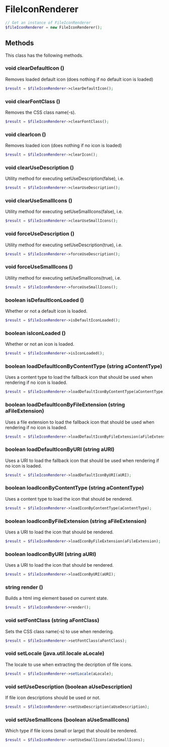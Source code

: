 # FileIconRenderer

```php
// Get an instance of FileIconRenderer
$fileIconRenderer = new FileIconRenderer();
```


## Methods
This class has the following methods.


### void clearDefaultIcon ()
Removes loaded default icon (does nothing if no default icon is loaded)

```php
$result = $fileIconRenderer->clearDefaultIcon();
```


### void clearFontClass ()
Removes the CSS class name(-s).

```php
$result = $fileIconRenderer->clearFontClass();
```


### void clearIcon ()
Removes loaded icon (does nothing if no icon is loaded)

```php
$result = $fileIconRenderer->clearIcon();
```


### void clearUseDescription ()
Utility method for executing setUseDescription(false), i.e.

```php
$result = $fileIconRenderer->clearUseDescription();
```


### void clearUseSmallIcons ()
Utility method for executing setUseSmallIcons(false), i.e.

```php
$result = $fileIconRenderer->clearUseSmallIcons();
```


### void forceUseDescription ()
Utility method for executing setUseDescription(true), i.e.

```php
$result = $fileIconRenderer->forceUseDescription();
```


### void forceUseSmallIcons ()
Utility method for executing setUseSmallIcons(true), i.e.

```php
$result = $fileIconRenderer->forceUseSmallIcons();
```


### boolean isDefaultIconLoaded ()
Whether or not a default icon is loaded.

```php
$result = $fileIconRenderer->isDefaultIconLoaded();
```


### boolean isIconLoaded ()
Whether or not an icon is loaded.

```php
$result = $fileIconRenderer->isIconLoaded();
```


### boolean loadDefaultIconByContentType (string aContentType)
Uses a content type to load the fallback icon that should be used when rendering if no icon is loaded.

```php
$result = $fileIconRenderer->loadDefaultIconByContentType(aContentType);
```


### boolean loadDefaultIconByFileExtension (string aFileExtension)
Uses a file extension to load the fallback icon that should be used when rendering if no icon is loaded.

```php
$result = $fileIconRenderer->loadDefaultIconByFileExtension(aFileExtension);
```


### boolean loadDefaultIconByURI (string aURI)
Uses a URI to load the fallback icon that should be used when rendering if no icon is loaded.

```php
$result = $fileIconRenderer->loadDefaultIconByURI(aURI);
```


### boolean loadIconByContentType (string aContentType)
Uses a content type to load the icon that should be rendered.

```php
$result = $fileIconRenderer->loadIconByContentType(aContentType);
```


### boolean loadIconByFileExtension (string aFileExtension)
Uses a URI to load the icon that should be rendered.

```php
$result = $fileIconRenderer->loadIconByFileExtension(aFileExtension);
```


### boolean loadIconByURI (string aURI)
Uses a URI to load the icon that should be rendered.

```php
$result = $fileIconRenderer->loadIconByURI(aURI);
```


### string render ()
Builds a html img element based on current state.

```php
$result = $fileIconRenderer->render();
```


### void setFontClass (string aFontClass)
Sets the CSS class name(-s) to use when rendering.

```php
$result = $fileIconRenderer->setFontClass(aFontClass);
```


### void setLocale (java.util.locale aLocale)
The locale to use when extracting the decription of file icons.

```php
$result = $fileIconRenderer->setLocale(aLocale);
```


### void setUseDescription (boolean aUseDescription)
If file icon descriptions should be used or not.

```php
$result = $fileIconRenderer->setUseDescription(aUseDescription);
```


### void setUseSmallIcons (boolean aUseSmallIcons)
Which type if file icons (small or large) that should be rendered.

```php
$result = $fileIconRenderer->setUseSmallIcons(aUseSmallIcons);
```

